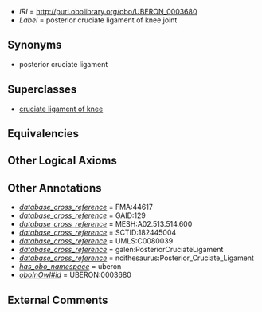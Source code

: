  * *IRI* = http://purl.obolibrary.org/obo/UBERON_0003680
 * *Label* = posterior cruciate ligament of knee joint

## Synonyms

 * posterior cruciate ligament

## Superclasses

 * [cruciate ligament of knee](../../UBERON/59/UBERON_0006659.md)

## Equivalencies


## Other Logical Axioms


## Other Annotations

 * *[database_cross_reference](../../ef/oboInOwl#hasDbXref.md)* = FMA:44617
 * *[database_cross_reference](../../ef/oboInOwl#hasDbXref.md)* = GAID:129
 * *[database_cross_reference](../../ef/oboInOwl#hasDbXref.md)* = MESH:A02.513.514.600
 * *[database_cross_reference](../../ef/oboInOwl#hasDbXref.md)* = SCTID:182445004
 * *[database_cross_reference](../../ef/oboInOwl#hasDbXref.md)* = UMLS:C0080039
 * *[database_cross_reference](../../ef/oboInOwl#hasDbXref.md)* = galen:PosteriorCruciateLigament
 * *[database_cross_reference](../../ef/oboInOwl#hasDbXref.md)* = ncithesaurus:Posterior_Cruciate_Ligament
 * *[has_obo_namespace](../../ce/oboInOwl#hasOBONamespace.md)* = uberon
 * *[oboInOwl#id](../../id/oboInOwl#id.md)* = UBERON:0003680

## External Comments

